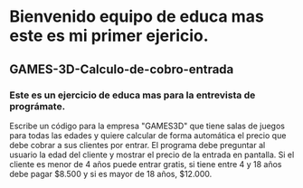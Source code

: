 # Bienvenido equipo de educa mas este es mi primer ejericio.
## GAMES-3D-Calculo-de-cobro-entrada
### Este es un ejercicio de educa mas para la entrevista de prográmate.
Escribe un código para la empresa "GAMES3D" que tiene salas de juegos para 
todas las edades y quiere calcular de forma automática el precio que debe 
cobrar a sus clientes por entrar. El programa debe preguntar al usuario la 
edad del cliente y mostrar el precio de la entrada en pantalla. Si el cliente 
es menor de 4 años puede entrar gratis, si tiene entre 4 y 18 años debe pagar 
$8.500 y si es mayor de 18 años, $12.000.
